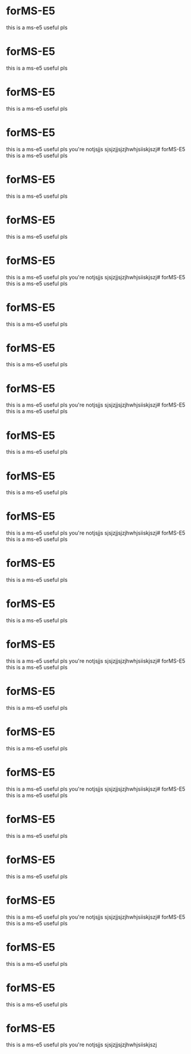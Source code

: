 # forMS-E5
this is a ms-e5 useful pls
# forMS-E5
this is a ms-e5 useful pls
# forMS-E5
this is a ms-e5 useful pls
# forMS-E5
this is a ms-e5 useful pls
you're notjsjjs
sjsjzjjsjzjhwhjsiiskjszj# forMS-E5
this is a ms-e5 useful pls
# forMS-E5
this is a ms-e5 useful pls
# forMS-E5
this is a ms-e5 useful pls
# forMS-E5
this is a ms-e5 useful pls
you're notjsjjs
sjsjzjjsjzjhwhjsiiskjszj# forMS-E5
this is a ms-e5 useful pls
# forMS-E5
this is a ms-e5 useful pls
# forMS-E5
this is a ms-e5 useful pls
# forMS-E5
this is a ms-e5 useful pls
you're notjsjjs
sjsjzjjsjzjhwhjsiiskjszj# forMS-E5
this is a ms-e5 useful pls
# forMS-E5
this is a ms-e5 useful pls
# forMS-E5
this is a ms-e5 useful pls
# forMS-E5
this is a ms-e5 useful pls
you're notjsjjs
sjsjzjjsjzjhwhjsiiskjszj# forMS-E5
this is a ms-e5 useful pls
# forMS-E5
this is a ms-e5 useful pls
# forMS-E5
this is a ms-e5 useful pls
# forMS-E5
this is a ms-e5 useful pls
you're notjsjjs
sjsjzjjsjzjhwhjsiiskjszj# forMS-E5
this is a ms-e5 useful pls
# forMS-E5
this is a ms-e5 useful pls
# forMS-E5
this is a ms-e5 useful pls
# forMS-E5
this is a ms-e5 useful pls
you're notjsjjs
sjsjzjjsjzjhwhjsiiskjszj# forMS-E5
this is a ms-e5 useful pls
# forMS-E5
this is a ms-e5 useful pls
# forMS-E5
this is a ms-e5 useful pls
# forMS-E5
this is a ms-e5 useful pls
you're notjsjjs
sjsjzjjsjzjhwhjsiiskjszj# forMS-E5
this is a ms-e5 useful pls
# forMS-E5
this is a ms-e5 useful pls
# forMS-E5
this is a ms-e5 useful pls
# forMS-E5
this is a ms-e5 useful pls
you're notjsjjs
sjsjzjjsjzjhwhjsiiskjszj